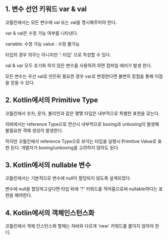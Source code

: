 ## 1. 변수 선언 키워드 var & val

코틀린에서는 모든 변수에 val 또는 val을 명시해주어야 한다.

var & val은 수정 가능 여부를 나타낸다.

variable: 수정 가능
value : 수정 불가능

타입의 경우 의무는 아니지만 ': 타입' 으로 작성할 수 있다.

val & var 모두 초기화 하지 않은 변수를 사용하려 하면 컴파일 에러가 발생 한다.

모든 변수는 우선 val로 만든뒤 필요한 경우 var로 변경한다면 불변의 장점을 통해 이점을 얻을 수 있다.

## 2. Kotlin에서의 Primitive Type

코틀린에서 숫자, 문자, 불리언과 같은 몇몇 타입은 내부적으로 특별한 표현을 갖는다.

자바에서는 reference Type으로 연산시 내부적으로 boxing과 unboxing이 발생해 불필요한 객체 생성이 발생한다.

하지만 코틀린에서 reference Type으로 보이는 타입을 실행시 Primitive Value로 표현 된다. 개발자가 boxing/unboxing을 고려하지 않아도 된다.

## 3. Kotlin에서의 nullable 변수

코틀린에서는 기본적으로 변수에 null이 할당되지 않도록 설계되었다.

변수에 null을 할당하고싶다면 타입 뒤에 '?' 키워드를 적어줌으로써 nullable하다는 표현을 해야한다.

## 4. Kotlin에서의 객체인스턴스화 

코틀린에서 객체 인스턴스화 할때는 자바와 다르게 'new' 키워드를 붙이지 않아야 한다. 
